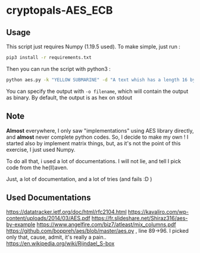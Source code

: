 # cryptopals-AES_ECB

## Usage

This script just requires Numpy (1.19.5 used).
To make simple, just run :
```bash
pip3 install -r requirements.txt
```

Then you can run the script with python3 :
```bash
python aes.py -k "YELLOW SUBMARINE" -d "A text whish has a length 16 byt"
```

You can specify the output with `-o filename`, which will contain the output as binary.
By default, the output is as hex on stdout


## Note

**Almost** everywhere, I only saw "implementations" using AES library directly,
and **almost** never complete python codes.
So, I decide to make my own !
I started also by implement matrix things, but, as it's not the point of this exercise,
I just used Numpy.

To do all that, i used a lot of documentations.
I will not lie, and tell I pick code from the he(ll)aven.

Just, a lot of documentation, and a lot of tries (and fails :D )


## Used Documentations

https://datatracker.ietf.org/doc/html/rfc2104.html
https://kavaliro.com/wp-content/uploads/2014/03/AES.pdf
https://fr.slideshare.net/Shiraz316/aes-by-example
https://www.angelfire.com/biz7/atleast/mix_columns.pdf
https://github.com/boppreh/aes/blob/master/aes.py , line 89->96. I picked only that, cause, admit, it's really a pain..
https://en.wikipedia.org/wiki/Rijndael_S-box

